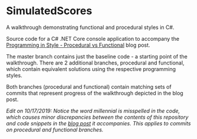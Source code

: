 # SimulatedScores
A walkthrough demonstrating functional and procedural styles in C#.

Source code for a C# .NET Core console application to accompany the [Programming in Style - Procedural vs Functional](https://mavidian.com/2019/10/14/programming-in-style-procedural-vs-functional.html) blog post.

The master branch contains just the baseline code - a starting point of the walkthrough. There are 2 additional branches, procedural and functional, which contain equivalent solutions using the respective programming styles.

Both branches (procedural and functional) contain matching sets of commits that represent progress of the walkthrough depicted
in the blog post.

*Edit on 10/17/2019: Notice the word millennial is misspelled in the code, which causes minor discrepancies between the contents of this repository and code snippets in the [blog post](https://mavidian.com/2019/10/14/programming-in-style-procedural-vs-functional.html) it accompanies. This applies to commits on procedural and functional branches.*
